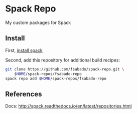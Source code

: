 # Spack Repo

My custom packages for Spack

Install
-------

First, [install spack](http://spack.readthedocs.io)

Second, add this repository for additional build recipes:

```bash
git clone https://github.com/fsabado/spack-repo.git \
    $HOME/spack-repos/fsabado-repo
spack repo add $HOME/spack-repos/fsabado-repo
```

References
----------

Docs:
  http://spack.readthedocs.io/en/latest/repositories.html